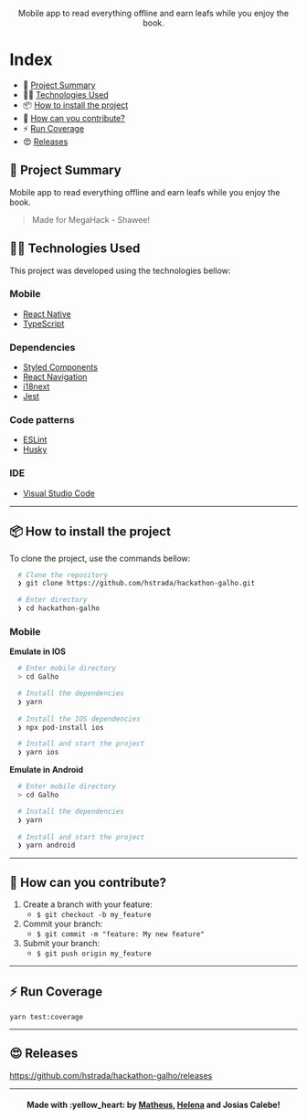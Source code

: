 <p align="center">
  	
  <p align="center">
  Mobile app to read everything offline and earn leafs while you enjoy the book.
  </p>
  
</p>

# Index

- :rocket: [Project Summary](#rocket-project-summary)
- 👨‍💻️ [Technologies Used](#%EF%B8%8F-technologies-used)
- 📦️ [How to install the project](#%EF%B8%8F-how-to-install-the-project)
- 🤔️ [How can you contribute?](#%EF%B8%8F-how-can-you-contribute)
- :zap: [Run Coverage](#zap-run-coverage)
- :heart_eyes: [Releases](#heart_eyes-releases)
 
## :rocket: Project Summary

Mobile app to read everything offline and earn leafs while you enjoy the book.

> Made for MegaHack - Shawee!
 
## 👨‍💻️ Technologies Used

This project was developed using the technologies bellow:
  
### Mobile

  - [React Native](https://reactnative.dev/)
  - [TypeScript](https://www.typescriptlang.org/)
  
### Dependencies

  - [Styled Components](https://styled-components.com/)
  - [React Navigation](https://reactnavigation.org/)
  - [i18next](https://www.i18next.com/)
  - [Jest](https://jestjs.io/)

### Code patterns

  - [ESLint](https://eslint.org/)
  - [Husky](https://github.com/typicode/husky)

### IDE

  - [Visual Studio Code](https://code.visualstudio.com/)

---
 
## 📦️ How to install the project

To clone the project, use the commands bellow:

```bash
  # Clone the repository
  ❯ git clone https://github.com/hstrada/hackathon-galho.git

  # Enter directory
  ❯ cd hackathon-galho
```

### Mobile

**Emulate in IOS**

```bash
  # Enter mobile directory
  > cd Galho

  # Install the dependencies
  ❯ yarn
  
  # Install the IOS dependencies
  ❯ npx pod-install ios

  # Install and start the project
  ❯ yarn ios
```

**Emulate in Android**

```bash
  # Enter mobile directory
  > cd Galho

  # Install the dependencies
  ❯ yarn
  
  # Install and start the project
  ❯ yarn android
```

---
 
## 🤔️ How can you contribute?

1. Create a branch with your feature:
   - `$ git checkout -b my_feature`
2. Commit your branch:
   - `$ git commit -m "feature: My new feature"`
3. Submit your branch:
   - `$ git push origin my_feature`

---

## :zap: Run Coverage
`yarn test:coverage`

---

## :heart_eyes: Releases

https://github.com/hstrada/hackathon-galho/releases

---
 
<h4 align="center">
  Made with :yellow_heart: by <a href="https://www.linkedin.com/in/mathpsantos/">Matheus</a>, <a href="https://www.linkedin.com/in/helenastrada/">Helena</a> and Josias Calebe! 
</h4>
